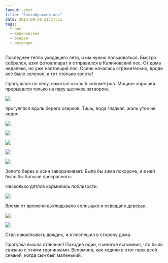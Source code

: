 ```yaml
---
layout: post
title: "Сентябрьский лес"
date: 2013-09-29 21:17:51
tags:
  - лес
  - Калиновский
  - озерки
  - лесопарк
---
```

Последнее тепло уходящего лета, и им нужно пользоваться. Быстро
собрался, взял фотоаппарат и отправился в Калиновский лес. От дома
недалеко, но уже настоящий лес. Осень началась стремительно, вроде все
было зеленое, а тут столько золота!

Прогулялся по лесу, намотал около 5 километров. Моцион хороший.
прерывался только на пару щелчков затвором.

![](http://fishingguru.ru/uploads/images/00/00/01/2013/09/29/044015.jpg)

прогулялся вдоль берега озерков. Тишь, вода гладкая, жаль уток не видно.

![](http://fishingguru.ru/uploads/images/00/00/01/2013/09/29/2b0b24.jpg)

![](http://fishingguru.ru/uploads/images/00/00/01/2013/09/29/89aa92.jpg)

![](http://fishingguru.ru/uploads/images/00/00/01/2013/09/29/5227fb.jpg)

![](http://fishingguru.ru/uploads/images/00/00/01/2013/09/29/fe5c3f.jpg)

![](http://fishingguru.ru/uploads/images/00/00/01/2013/09/29/a85e2e.jpg)

Золото берез и осин завораживает. Была бы зима покороче, и в ней было бы
больше прекрасного.

Несколько дятлов кормились поблизости.

![](http://fishingguru.ru/uploads/images/00/00/01/2013/09/29/ca649d.jpg)

Время от времени выглядывало солнышко и освещало деревья.

![](http://fishingguru.ru/uploads/images/00/00/01/2013/09/29/678bbd.jpg)

![](http://fishingguru.ru/uploads/images/00/00/01/2013/09/29/0eab2f.jpg)

Стал накрапывать дождик, и я поспешил в сторону дома.

Прогулка вышла отличная! Походив один, я многое вспомнил, что было
связано с этими тропинками. Вспомнил, как ходили в этот парк всей
семьей, когда сын был маленький.
